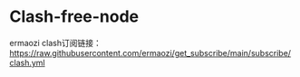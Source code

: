 # Clash-free-node
ermaozi clash订阅链接：https://raw.githubusercontent.com/ermaozi/get_subscribe/main/subscribe/clash.yml
